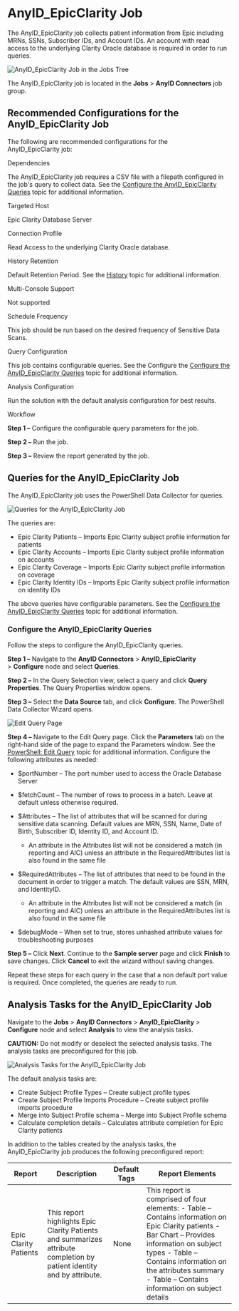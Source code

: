 # AnyID_EpicClarity Job

The AnyID_EpicClarity job collects patient information from Epic including MRNs, SSNs, Subscriber
IDs, and Account IDs. An account with read access to the underlying Clarity Oracle database is
required in order to run queries.

![AnyID_EpicClarity Job in the Jobs Tree](/img/product_docs/accessanalyzer/11.6/accessanalyzer/solutions/anyid/epicclarityjoblocation.webp)

The AnyID_EpicClarity job is located in the **Jobs** > **AnyID Connectors** job group.

## Recommended Configurations for the AnyID_EpicClarity Job

The following are recommended configurations for the AnyID_EpicClarity job:

Dependencies

The AnyID_EpicClarity job requires a CSV file with a filepath configured in the job's query to
collect data. See the
[Configure the AnyID_EpicClarity Queries](#configure-the-anyid_epicclarity-queries) topic for
additional information.

Targeted Host

Epic Clarity Database Server

Connection Profile

Read Access to the underlying Clarity Oracle database.

History Retention

Default Retention Period. See the
[History](/docs/accessanalyzer/11.6/admin/settings/history.md) topic
for additional information.

Multi-Console Support

Not supported

Schedule Frequency

This job should be run based on the desired frequency of Sensitive Data Scans.

Query Configuration

This job contains configurable queries. See the Configure the
[Configure the AnyID_EpicClarity Queries](#configure-the-anyid_epicclarity-queries) topic for
additional information.

Analysis Configuration

Run the solution with the default analysis configuration for best results.

Workflow

**Step 1 –** Configure the configurable query parameters for the job.

**Step 2 –** Run the job.

**Step 3 –** Review the report generated by the job.

## Queries for the AnyID_EpicClarity Job

The AnyID_EpicClarity job uses the PowerShell Data Collector for queries.

![Queries for the AnyID_EpicClarity Job](/img/product_docs/accessanalyzer/11.6/accessanalyzer/solutions/anyid/epicclarityqueries.webp)

The queries are:

- Epic Clarity Patients – Imports Epic Clarity subject profile information for patients
- Epic Clarity Accounts – Imports Epic Clarity subject profile information on accounts
- Epic Clarity Coverage – Imports Epic Clarity subject profile information on coverage
- Epic Clarity Identity IDs – Imports Epic Clarity subject profile information on identity IDs

The above queries have configurable parameters. See the
[Configure the AnyID_EpicClarity Queries](#configure-the-anyid_epicclarity-queries) topic for
additional information.

### Configure the AnyID_EpicClarity Queries

Follow the steps to configure the AnyID_EpicClarity queries.

**Step 1 –** Navigate to the **AnyID Connectors** > **AnyID_EpicClarity** > **Configure** node and
select **Queries**.

**Step 2 –** In the Query Selection view, select a query and click **Query Properties**. The Query
Properties window opens.

**Step 3 –** Select the **Data Source** tab, and click **Configure**. The PowerShell Data Collector
Wizard opens.

![Edit Query Page](/img/product_docs/accessanalyzer/11.6/accessanalyzer/solutions/anyid/epicclarityqueryeditquery.webp)

**Step 4 –** Navigate to the Edit Query page. Click the **Parameters** tab on the right-hand side of
the page to expand the Parameters window. See the
[PowerShell: Edit Query](/docs/accessanalyzer/11.6/admin/datacollector/powershell/editquery.md)
topic for additional information. Configure the following attributes as needed:

- $portNumber – The port number used to access the Oracle Database Server
- $fetchCount – The number of rows to process in a batch. Leave at default unless otherwise
  required.
- $Attributes – The list of attributes that will be scanned for during sensitive data scanning.
  Default values are MRN, SSN, Name, Date of Birth, Subscriber ID, Identity ID, and Account ID.

    - An attribute in the Attributes list will not be considered a match (in reporting and AIC)
      unless an attribute in the RequiredAttributes list is also found in the same file

- $RequiredAttributes – The list of attributes that need to be found in the document in order to
  trigger a match. The default values are SSN, MRN, and IdentityID.

    - An attribute in the Attributes list will not be considered a match (in reporting and AIC)
      unless an attribute in the RequiredAttributes list is also found in the same file

- $debugMode – When set to true, stores unhashed attribute values for troubleshooting purposes

**Step 5 –** Click **Next**. Continue to the **Sample server** page and click **Finish** to save
changes. Click **Cancel** to exit the wizard without saving changes.

Repeat these steps for each query in the case that a non default port value is required. Once
completed, the queries are ready to run.

## Analysis Tasks for the AnyID_EpicClarity Job

Navigate to the **Jobs** > **AnyID Connectors** > **AnyID_EpicClarity** > **Configure** node and
select **Analysis** to view the analysis tasks.

**CAUTION:** Do not modify or deselect the selected analysis tasks. The analysis tasks are
preconfigured for this job.

![Analysis Tasks for the AnyID_EpicClarity Job](/img/product_docs/accessanalyzer/11.6/accessanalyzer/solutions/anyid/epicclarityanalyses.webp)

The default analysis tasks are:

- Create Subject Profile Types – Create subject profile types
- Create Subject Profile Imports Procedure – Create subject profile imports procedure
- Merge into Subject Profile schema – Merge into Subject Profile schema
- Calculate completion details – Calculates attribute completion for Epic Clarity patients

In addition to the tables created by the analysis tasks, the AnyID_EpicClarity job produces the
following preconfigured report:

| Report                | Description                                                                                                            | Default Tags | Report Elements                                                                                                                                                                                                                                                   |
| --------------------- | ---------------------------------------------------------------------------------------------------------------------- | ------------ | ----------------------------------------------------------------------------------------------------------------------------------------------------------------------------------------------------------------------------------------------------------------- |
| Epic Clarity Patients | This report highlights Epic Clarity Patients and summarizes attribute completion by patient identity and by attribute. | None         | This report is comprised of four elements: - Table – Contains information on Epic Clarity patients - Bar Chart – Provides information on subject types - Table – Contains information on the attributes summary - Table – Contains information on subject details |
